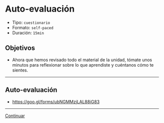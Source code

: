 # Auto-evaluación
- Tipo: `cuestionario`
- Formato: `self-paced`
- Duración: `15min`

## Objetivos

- Ahora que hemos revisado todo el material de la unidad, tómate unos minutos para reflexionar sobre lo que aprendiste y cuéntanos cómo te sientes.

***

## Auto-evaluación
* https://goo.gl/forms/ubNGMMzjLAL88iG83

***

[Continuar](16-closing.md)
